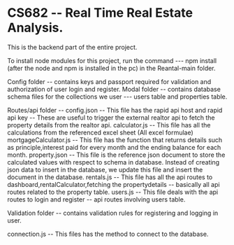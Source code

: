 # CS682 -- Real Time Real Estate Analysis.

This is the backend part of the entire project.

To install node modules for this project, run the command --- npm install (after the node and npm is installed in the pc) in the Reantal-main folder.

Config folder -- contains keys and passport required for validation and authorization of user login and register.
Modal folder -- contains database schema files for the collections we user --- users table and properties table.

Routes/api folder -- 
config.json -- This file has the rapid api host and rapid api key -- These are useful to trigger the external realtor api to fetch the property details from the realtor api.
calculator.js -- This file has all the calculations from the referenced excel sheet (All excel formulae)
mortgageCalculator.js -- This file has the function that returns details such as principle,interest paid for every month and the ending balance for each month.
property.json -- This file is the reference json document to store the calculated values with respect to schema in database. Instead of creating json data to insert in the database, we update this file and insert the document in the database.
rentals.js -- This file has all the api routes to dashboard,rentalCalculator,fetching the propertydetails -- basically all api routes related to the property table.
users.js -- This file deals with the api routes to login and register -- api routes involving users table.

Validation folder -- contains validation rules for registering and logging in user.

connection.js -- This files has the method to connect to the database.
